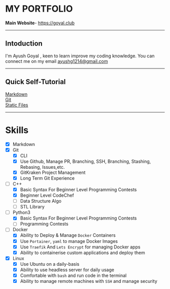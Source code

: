 # MY PORTFOLIO
**Main Website**- https://goyal.club
___
## Intoduction
I'm Ayush Goyal , keen to learn improve my coding knowledge. You can connect me on my email <ayushg1214@gmail.com>

---

## Quick Self-Tutorial

[Markdown](./markdown_tutorial.md)  
[Git](./git_tutorial.md)  
[Static Files](./staticfile.md)

---

# Skills
* [x] Markdown
* [x] Git
    * [x] CLI
    * [x] Use Github, Manage PR, Branching, SSH, Branching, Stashing, Rebasing, Issues,etc.
    * [x] GitKraken Project Management
    * [x] Long Term Git Experience
* [ ] C++
    * [x] Basic Syntax For Beginner Level Programming Contests
    * [x] Beginner Level CodeChef
    * [ ] Data Structure Algo
    * [ ] STL Library
* [ ] Python3
    * [x] Basic Syntax For Beginner Level Programming Contests
    * [ ] Programming Contests
* [ ] Docker
    * [x] Ability to Deploy & Manage `Docker` Containers
    * [x] Use `Portainer`,  `yaml` to manage Docker Images
    * [x] Use `Traefik` And `Lets Encrypt` for managing Docker apps
    * [x] Ability to containerise custom applications and deploy them
* [x] Linux
    * [x] Use Ubuntu on a daily-basis
    * [x] Ability to use headless server for daily usage
    * [x] Comfortable with `bash` and run code in the terminal
    * [x] Ability to manage remote machines with `SSH` and manage security
